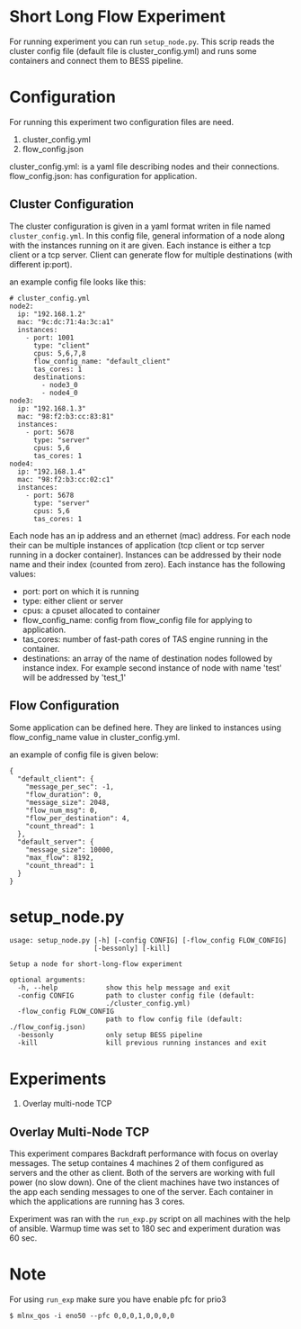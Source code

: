 # Short Long Flow Experiment
For running experiment you can run `setup_node.py`. This scrip reads the 
cluster config file (default file is cluster\_config.yml) and runs some
containers and connect them to BESS pipeline.

# Configuration
For running this experiment two configuration files are need.
1. cluster\_config.yml
2. flow\_config.json

cluster\_config.yml: is a yaml file describing nodes and their connections.
flow\_config.json: has configuration for application.

## Cluster Configuration
The cluster configuration is given in a yaml format writen in file named `cluster_config.yml`.
In this config file, general information of a node along with the instances
running on it are given. Each instance is either a tcp client or a tcp server.
Client can generate flow for multiple destinations (with different ip:port).

an example config file looks like this:

```
# cluster_config.yml
node2:
  ip: "192.168.1.2"
  mac: "9c:dc:71:4a:3c:a1"
  instances:
    - port: 1001
      type: "client"
      cpus: 5,6,7,8
      flow_config_name: "default_client"
      tas_cores: 1
      destinations:
        - node3_0
        - node4_0
node3:
  ip: "192.168.1.3"
  mac: "98:f2:b3:cc:83:81"
  instances:
    - port: 5678
      type: "server"
      cpus: 5,6
      tas_cores: 1
node4:
  ip: "192.168.1.4"
  mac: "98:f2:b3:cc:02:c1"
  instances:
    - port: 5678
      type: "server"
      cpus: 5,6
      tas_cores: 1

```

Each node has an ip address and an ethernet (mac) address. For each node
their can be multiple instances of application (tcp client or tcp server
running in a docker container). Instances can be addressed by their node name
and their index (counted from zero).
Each instance has the following values:
* port: port on which it is running
* type: either client or server
* cpus: a cpuset allocated to container
* flow\_config\_name: config from flow\_config file for applying to application.
* tas\_cores: number of fast-path cores of TAS engine running in the container.
* destinations: an array of the name of destination nodes followed by instance
index. For example second instance of node with name 'test' will be addressed
by 'test\_1'

## Flow Configuration
Some application can be defined here. They are linked to instances using
flow\_config\_name value in cluster\_config.yml.
 
an example of config file is given below:

```
{
  "default_client": {
    "message_per_sec": -1,
    "flow_duration": 0,
    "message_size": 2048,
    "flow_num_msg": 0,
    "flow_per_destination": 4,
    "count_thread": 1
  },
  "default_server": {
    "message_size": 10000,
    "max_flow": 8192,
    "count_thread": 1
  }
}
```

# setup\_node.py
```
usage: setup_node.py [-h] [-config CONFIG] [-flow_config FLOW_CONFIG]
                     [-bessonly] [-kill]

Setup a node for short-long-flow experiment

optional arguments:
  -h, --help            show this help message and exit
  -config CONFIG        path to cluster config file (default:
                        ./cluster_config.yml)
  -flow_config FLOW_CONFIG
                        path to flow config file (default: ./flow_config.json)
  -bessonly             only setup BESS pipeline
  -kill                 kill previous running instances and exit

```

# Experiments
1. Overlay multi-node TCP

## Overlay Multi-Node TCP
This experiment compares Backdraft performance with focus on overlay messages.
The setup containes 4 machines 2 of them configured as servers and the other as
client. Both of the servers are working with full power (no slow down).
One of the client machines have two instances of the app each sending messages
to one of the server.
Each container in which the applications are running has 3 cores.

Experiment was ran with the `run_exp.py` script on all machines with the help of
ansible. Warmup time was set to 180 sec and experiment duration was 60 sec.

# Note
For using `run_exp` make sure you have enable pfc for prio3

```
$ mlnx_qos -i eno50 --pfc 0,0,0,1,0,0,0,0
```

